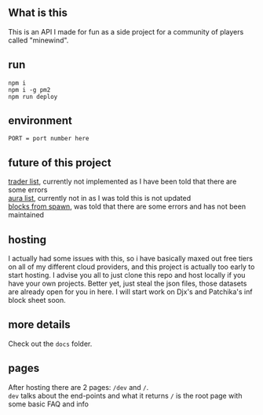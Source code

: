 ## What is this
This is an API I made for fun as a side project for a community of players called "minewind".

## run
```
npm i
npm i -g pm2
npm run deploy
```

## environment
```
PORT = port number here
```

## future of this project
[trader list](https://docs.google.com/spreadsheets/d/1jJUKi54KhYU56hBvcK6PXQ5mg8ttxerAvo5-t_1gsIU/edit?gid=868119930#gid=868119930), currently not implemented as I have been told that there are some errors <br>
[aura list](https://docs.google.com/spreadsheets/d/1LFAnnLRU03SCiKdIwZbZymrsk6fB2S9zhITXHD86BsI/edit?gid=2058644227#gid=2058644227), currently not in as I was told this is not updated <br>
[blocks from spawn](https://docs.google.com/spreadsheets/d/14ew0SrKFE8DylcIoP6ceoSi5LG8Crd3ZPWrP0b5IUv0/edit?gid=1205246388#gid=1205246388), was told that there are some errors and has not been maintained

## hosting
I actually had some issues with this, so i have basically maxed out free tiers on all of my different cloud providers, and this project is actually too early to start hosting. I advise you all to just clone this repo and host locally if you have your own projects. Better yet, just steal the json files, those datasets are already open for you in here. I will start work on Djx's and Patchika's inf block sheet soon.

## more details
Check out the `docs` folder.

## pages
After hosting there are 2 pages: `/dev` and `/`.
<br>
`dev` talks about the end-points and what it returns
`/` is the root page with some basic FAQ and info